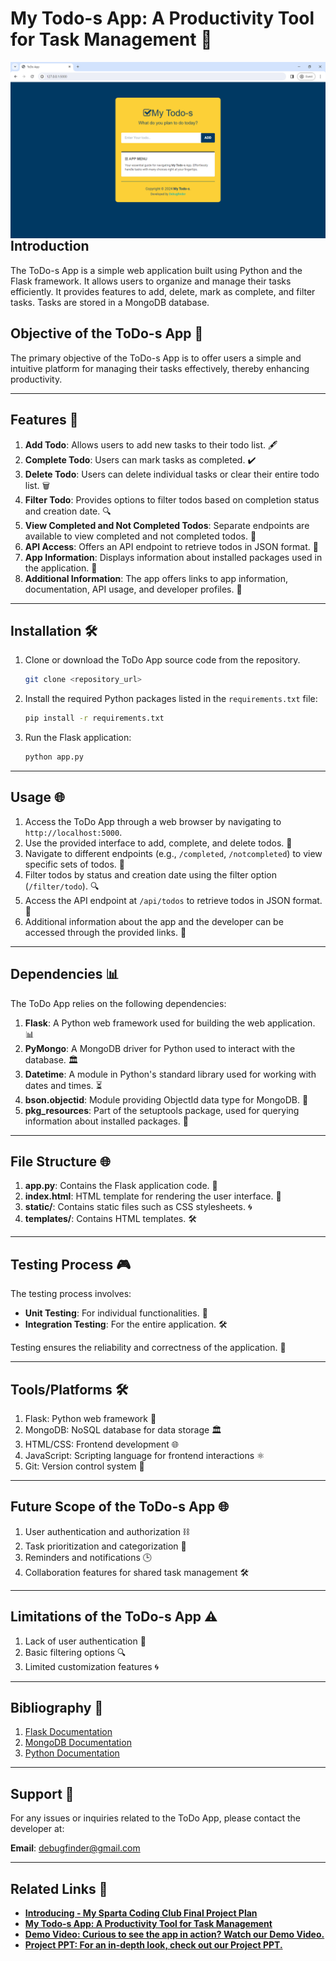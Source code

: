 # My Todo-s App: A Productivity Tool for Task Management 📅
<p align="left"><img align="left" src="https://github.com/debugfinder/Todo-s-App/blob/main/mytodo-images/My-Todo-s-Homepage.png?raw=true"/><br/>
</p><br/>


## Introduction
The ToDo-s App is a simple web application built using Python and the Flask framework. It allows users to organize and manage their tasks efficiently. It provides features to add, delete, mark as complete, and filter tasks. Tasks are stored in a MongoDB database.

## Objective of the ToDo-s App 🎯
The primary objective of the ToDo-s App is to offer users a simple and intuitive platform for managing their tasks effectively, thereby enhancing productivity.

---

## Features 🔗
1. **Add Todo**: Allows users to add new tasks to their todo list. 🖋️
2. **Complete Todo**: Users can mark tasks as completed. ✔️
3. **Delete Todo**: Users can delete individual tasks or clear their entire todo list. 🗑️
4. **Filter Todo**: Provides options to filter todos based on completion status and creation date. 🔍
5. **View Completed and Not Completed Todos**: Separate endpoints are available to view completed and not completed todos. 🔄
6. **API Access**: Offers an API endpoint to retrieve todos in JSON format. 🔢
7. **App Information**: Displays information about installed packages used in the application. 📘️
8. **Additional Information**: The app offers links to app information, documentation, API usage, and developer profiles. 🔗

---

## Installation 🛠️
1. Clone or download the ToDo App source code from the repository.
   ```bash
   git clone <repository_url>
   ```
2. Install the required Python packages listed in the `requirements.txt` file:
   ```bash
   pip install -r requirements.txt
   ```
3. Run the Flask application:
   ```bash
   python app.py
   ```

---

## Usage 🌐
1. Access the ToDo App through a web browser by navigating to `http://localhost:5000`.
2. Use the provided interface to add, complete, and delete todos. 📝
3. Navigate to different endpoints (e.g., `/completed`, `/notcompleted`) to view specific sets of todos. 🔄
4. Filter todos by status and creation date using the filter option (`/filter/todo`). 🔍
5. Access the API endpoint at `/api/todos` to retrieve todos in JSON format. 🔢
6. Additional information about the app and the developer can be accessed through the provided links. 🔗

---

## Dependencies 📊
The ToDo App relies on the following dependencies:
1. **Flask**: A Python web framework used for building the web application. 📊
2. **PyMongo**: A MongoDB driver for Python used to interact with the database. 🏛
3. **Datetime**: A module in Python's standard library used for working with dates and times. ⏳
4. **bson.objectid**: Module providing ObjectId data type for MongoDB. 🔢
5. **pkg_resources**: Part of the setuptools package, used for querying information about installed packages. 📘️

---

## File Structure 🌐
1. **app.py**: Contains the Flask application code. 🔢
2. **index.html**: HTML template for rendering the user interface. 🔄
3. **static/**: Contains static files such as CSS stylesheets. 🌀
4. **templates/**: Contains HTML templates. 🛠️

---

## Testing Process 🎮
The testing process involves:
- **Unit Testing**: For individual functionalities. 🎯
- **Integration Testing**: For the entire application. 🛠️

Testing ensures the reliability and correctness of the application. 🚀

---

## Tools/Platforms 🛠️
1. Flask: Python web framework 🔧
2. MongoDB: NoSQL database for data storage 🏛
3. HTML/CSS: Frontend development 🌐
4. JavaScript: Scripting language for frontend interactions ⚛
5. Git: Version control system 📐

---

## Future Scope of the ToDo-s App 🌐
1. User authentication and authorization ⛓️
2. Task prioritization and categorization 🔘
3. Reminders and notifications 🕒
4. Collaboration features for shared task management 🛠️

---

## Limitations of the ToDo-s App ⚠️
1. Lack of user authentication 🔐
2. Basic filtering options 🔍
3. Limited customization features 🌀

---

## Bibliography 📖
1. [Flask Documentation](https://flask.palletsprojects.com/)
2. [MongoDB Documentation](https://www.mongodb.com/docs/)
3. [Python Documentation](https://docs.python.org/3/)

---

## Support 📢
For any issues or inquiries related to the ToDo App, please contact the developer at:

**Email**: debugfinder@gmail.com

---

## Related Links 🔗
- **[Introducing - My Sparta Coding Club Final Project Plan](https://debugfinder.medium.com/introducing-my-sparta-coding-club-final-project-plan-c14763b07fb6)**
- **[My Todo-s App: A Productivity Tool for Task Management](https://debugfinder.medium.com/my-todo-s-app-a-productivity-tool-for-task-management-2aa0bf6cadf3)**
- **[Demo Video: Curious to see the app in action? Watch our Demo Video.](https://youtu.be/H9i3nVAtEmg)**
- **[Project PPT: For an in-depth look, check out our Project PPT.](https://www.linkedin.com/posts/debugfinder_my-todo-s-app-sparta-coding-club-final-activity-7181275392735948800-NL7J?utm_source=share&utm_medium=member_android)**
